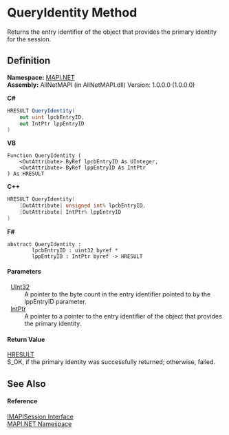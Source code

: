 # QueryIdentity Method


Returns the entry identifier of the object that provides the primary identity for the session.



## Definition
**Namespace:** <a href="5bef4637-66f8-16d4-e5f4-4d0da57a1538.md">MAPI.NET</a>  
**Assembly:** AllNetMAPI (in AllNetMAPI.dll) Version: 1.0.0.0 (1.0.0.0)

**C#**
``` C#
HRESULT QueryIdentity(
	out uint lpcbEntryID,
	out IntPtr lppEntryID
)
```
**VB**
``` VB
Function QueryIdentity ( 
	<OutAttribute> ByRef lpcbEntryID As UInteger,
	<OutAttribute> ByRef lppEntryID As IntPtr
) As HRESULT
```
**C++**
``` C++
HRESULT QueryIdentity(
	[OutAttribute] unsigned int% lpcbEntryID, 
	[OutAttribute] IntPtr% lppEntryID
)
```
**F#**
``` F#
abstract QueryIdentity : 
        lpcbEntryID : uint32 byref * 
        lppEntryID : IntPtr byref -> HRESULT 
```



#### Parameters
<dl><dt>  <a href="https://learn.microsoft.com/dotnet/api/system.uint32" target="_blank" rel="noopener noreferrer">UInt32</a></dt><dd>A pointer to the byte count in the entry identifier pointed to by the lppEntryID parameter.</dd><dt>  <a href="https://learn.microsoft.com/dotnet/api/system.intptr" target="_blank" rel="noopener noreferrer">IntPtr</a></dt><dd>A pointer to a pointer to the entry identifier of the object that provides the primary identity.</dd></dl>

#### Return Value
<a href="50596607-a328-ef10-6ea9-0448fbb7d197.md">HRESULT</a>  
S_OK, if the primary identity was successfully returned; otherwise, failed.

## See Also


#### Reference
<a href="d28ec202-b730-fb1f-42ac-5545b0b43d47.md">IMAPISession Interface</a>  
<a href="5bef4637-66f8-16d4-e5f4-4d0da57a1538.md">MAPI.NET Namespace</a>  
